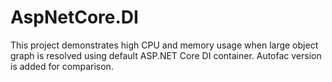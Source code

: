 # AspNetCore.DI

This project demonstrates high CPU and memory usage when large object graph is resolved using default ASP.NET Core DI container. Autofac version is added for comparison.
